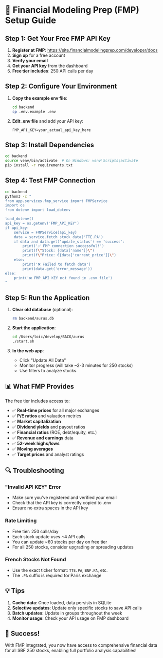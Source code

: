 # 🚀 Financial Modeling Prep (FMP) Setup Guide

## Step 1: Get Your Free FMP API Key

1. **Register at FMP**: https://site.financialmodelingprep.com/developer/docs
2. **Sign up** for a free account
3. **Verify your email**
4. **Get your API key** from the dashboard
5. **Free tier includes**: 250 API calls per day

## Step 2: Configure Your Environment

1. **Copy the example env file**:
   ```bash
   cd backend
   cp .env.example .env
   ```

2. **Edit .env file** and add your API key:
   ```
   FMP_API_KEY=your_actual_api_key_here
   ```

## Step 3: Install Dependencies

```bash
cd backend
source venv/bin/activate  # On Windows: venv\Scripts\activate
pip install -r requirements.txt
```

## Step 4: Test FMP Connection

```bash
cd backend
python3 -c "
from app.services.fmp_service import FMPService
import os
from dotenv import load_dotenv

load_dotenv()
api_key = os.getenv('FMP_API_KEY')
if api_key:
    service = FMPService(api_key)
    data = service.fetch_stock_data('TTE.PA')
    if data and data.get('update_status') == 'success':
        print('✅ FMP connection successful!')
        print(f\"Stock: {data['name']}\")
        print(f\"Price: €{data['current_price']}\")
    else:
        print('❌ Failed to fetch data')
        print(data.get('error_message'))
else:
    print('❌ FMP_API_KEY not found in .env file')
"
```

## Step 5: Run the Application

1. **Clear old database** (optional):
   ```bash
   rm backend/aurus.db
   ```

2. **Start the application**:
   ```bash
   cd /Users/loic/develop/BACO/aurus
   ./start.sh
   ```

3. **In the web app**:
   - Click "Update All Data"
   - Monitor progress (will take ~2-3 minutes for 250 stocks)
   - Use filters to analyze stocks

## 📊 What FMP Provides

The free tier includes access to:
- ✅ **Real-time prices** for all major exchanges
- ✅ **P/E ratios** and valuation metrics
- ✅ **Market capitalization**
- ✅ **Dividend yields** and payout ratios
- ✅ **Financial ratios** (ROE, debt/equity, etc.)
- ✅ **Revenue and earnings** data
- ✅ **52-week highs/lows**
- ✅ **Moving averages**
- ✅ **Target prices** and analyst ratings

## 🔍 Troubleshooting

### "Invalid API KEY" Error
- Make sure you've registered and verified your email
- Check that the API key is correctly copied to .env
- Ensure no extra spaces in the API key

### Rate Limiting
- Free tier: 250 calls/day
- Each stock update uses ~4 API calls
- You can update ~60 stocks per day on free tier
- For all 250 stocks, consider upgrading or spreading updates

### French Stocks Not Found
- Use the exact ticker format: `TTE.PA`, `BNP.PA`, etc.
- The `.PA` suffix is required for Paris exchange

## 💡 Tips

1. **Cache data**: Once loaded, data persists in SQLite
2. **Selective updates**: Update only specific stocks to save API calls
3. **Batch updates**: Update in groups throughout the week
4. **Monitor usage**: Check your API usage on FMP dashboard

## 🎉 Success!

With FMP integrated, you now have access to comprehensive financial data for all SBF 250 stocks, enabling full portfolio analysis capabilities!